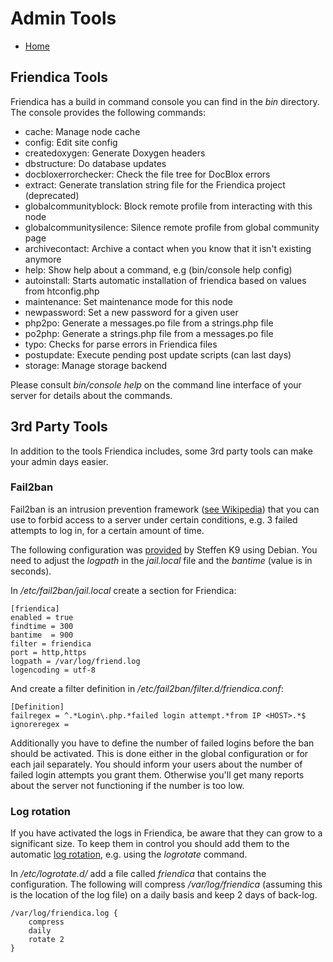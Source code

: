 Admin Tools
===========

* [Home](help)

Friendica Tools
---------------

Friendica has a build in command console you can find in the *bin* directory.
The console provides the following commands:

* cache:                  Manage node cache
* config:                 Edit site config
* createdoxygen:          Generate Doxygen headers
* dbstructure:            Do database updates
* docbloxerrorchecker:    Check the file tree for DocBlox errors
* extract:                Generate translation string file for the Friendica project (deprecated)
* globalcommunityblock:   Block remote profile from interacting with this node
* globalcommunitysilence: Silence remote profile from global community page
* archivecontact:         Archive a contact when you know that it isn't existing anymore
* help:                   Show help about a command, e.g (bin/console help config)
* autoinstall:            Starts automatic installation of friendica based on values from htconfig.php
* maintenance:            Set maintenance mode for this node
* newpassword:            Set a new password for a given user
* php2po:                 Generate a messages.po file from a strings.php file
* po2php:                 Generate a strings.php file from a messages.po file
* typo:                   Checks for parse errors in Friendica files
* postupdate:             Execute pending post update scripts (can last days)
* storage:                Manage storage backend

Please consult *bin/console help* on the command line interface of your server for details about the commands.

3rd Party Tools
---------------

In addition to the tools Friendica includes, some 3rd party tools can make your admin days easier.

### Fail2ban

Fail2ban is an intrusion prevention framework ([see Wikipedia](https://en.wikipedia.org/wiki/Fail2ban)) that you can use to forbid access to a server under certain conditions, e.g. 3 failed attempts to log in, for a certain amount of time.

The following configuration was [provided](https://forum.friendi.ca/display/174591b4135ae40c1ad7e93897572454) by Steffen K9 using Debian.
You need to adjust the *logpath* in the *jail.local* file and the *bantime* (value is in seconds).

In */etc/fail2ban/jail.local* create a section for Friendica:

	[friendica]
	enabled = true
	findtime = 300
	bantime  = 900
	filter = friendica
	port = http,https
	logpath = /var/log/friend.log
	logencoding = utf-8

And create a filter definition in */etc/fail2ban/filter.d/friendica.conf*:

	[Definition]
	failregex = ^.*Login\.php.*failed login attempt.*from IP <HOST>.*$
	ignoreregex =

Additionally you have to define the number of failed logins before the ban should be activated.
This is done either in the global configuration or for each jail separately.
You should inform your users about the number of failed login attempts you grant them.
Otherwise you'll get many reports about the server not functioning if the number is too low.

### Log rotation

If you have activated the logs in Friendica, be aware that they can grow to a significant size.
To keep them in control you should add them to the automatic [log rotation](https://en.wikipedia.org/wiki/Log_rotation), e.g. using the *logrotate* command.

In */etc/logrotate.d/* add a file called *friendica* that contains the configuration.
The following will compress */var/log/friendica* (assuming this is the location of the log file) on a daily basis and keep 2 days of back-log.

	/var/log/friendica.log {
		compress
		daily
		rotate 2
	}
